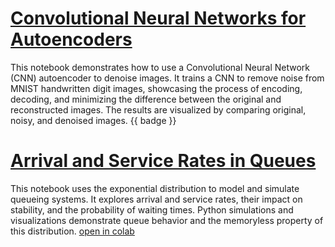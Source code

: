 # [Convolutional Neural Networks for Autoencoders](https://colab.research.google.com/drive/13IDnHLCjUqUsRwp64eew9oX5cwWym08m#scrollTo=IQ3gI-z-XdF4)
This notebook demonstrates how to use a Convolutional Neural Network (CNN) autoencoder to denoise images. It trains a CNN to remove noise from MNIST handwritten digit images, showcasing the process of encoding, decoding, and minimizing the difference between the original and reconstructed images. The results are visualized by comparing original, noisy, and denoised images. {{ badge }}

# [Arrival and Service Rates in Queues](https://colab.research.google.com/gist/dvoils/79f70b73f2374d4d6c3abbe4169027d8/arrival-and-service.ipynb)
This notebook uses the exponential distribution to model and simulate queueing systems. It explores arrival and service rates, their impact on stability, and the probability of waiting times. Python simulations and visualizations demonstrate queue behavior and the memoryless property of this distribution.
[open in colab](https://colab.research.google.com/gist/dvoils/79f70b73f2374d4d6c3abbe4169027d8/arrival-and-service.ipynb)


